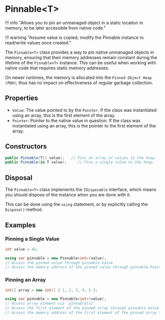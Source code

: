 # Pinnable&lt;T&gt;

!!! info "Allows you to pin an unmanaged object in a static location in memory, to be later accessible from native code."

!!! warning "Assume value is copied; modify the Pinnable instance to read/write values once created."

The `Pinnable<T>` class provides a way to pin native unmanaged objects in memory, ensuring that their memory addresses 
remain constant during the lifetime of the `Pinnable<T>` instance. This can be useful when working with native 
code that requires static memory addresses.  

On newer runtimes, the memory is allocated into the `Pinned Object Heap (POH)`; thus has no impact on effectiveness
of regular garbage collection.

## Properties

- `Value`: The value pointed to by the `Pointer`. If the class was instantiated using an array, this is the first element of the array.
- `Pointer`: Pointer to the native value in question. If the class was instantiated using an array, this is the pointer to the first element of the array.

## Constructors

```csharp
public Pinnable(T[] value);   // Pins an array of values to the heap.
public Pinnable(in T value);     // Pins a single value to the heap.
```

## Disposal

The `Pinnable<T>` class implements the `IDisposable` interface, which means you should dispose of the instance when you are done with it.  

This can be done using the `using` statement, or by explicitly calling the `Dispose()` method.  

## Examples

### Pinning a Single Value

```csharp
int value = 42;

using var pinnable = new Pinnable<int>(value);
// Access the pinned value through pinnable.Value
// Access the memory address of the pinned value through pinnable.Pointer
```

### Pinning an Array

```csharp
int[] array = new int[] { 1, 2, 3, 4, 5 };

using var pinnable = new Pinnable<int>(value);
// Access array element via `pinnable[x]`.
// Access the first element of the pinned array through pinnable.Value
// Access the memory address of the first element of the pinned array through pinnable.Pointer
```